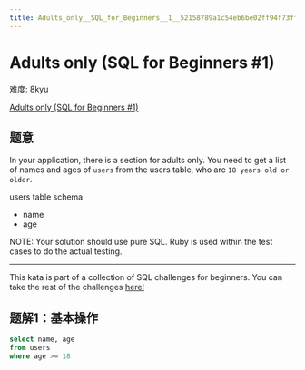 ```yaml
---
title: Adults_only__SQL_for_Beginners__1__52158789a1c54eb6be02ff94f73ffb72
---
```


# Adults only (SQL for Beginners #1)

难度: 8kyu

[Adults only (SQL for Beginners #1)](https://www.codewars.com/kata/adults-only-sql-for-beginners-number-1)

## 题意

In your application, there is a section for adults only. You need to get a list of names and ages of `users` from the users table, who are `18 years old or older`.

users table schema

- name
- age

NOTE: Your solution should use pure SQL. Ruby is used within the test cases to do the actual testing.

---

This kata is part of a collection of SQL challenges for beginners. You can take the rest of the challenges [here!](https://www.codewars.com/collections/sql-for-beginners)

## 题解1：基本操作

```sql
select name, age
from users
where age >= 18
```
